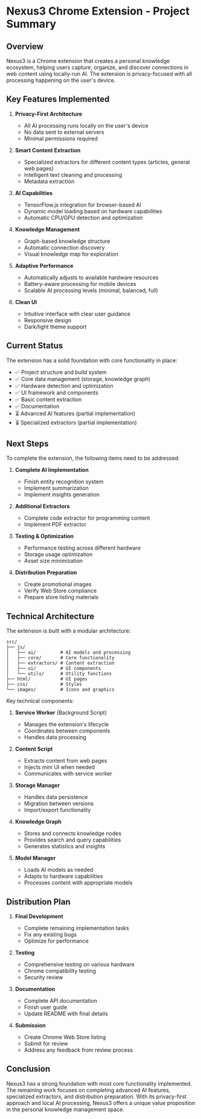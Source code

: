 # Nexus3 Chrome Extension - Project Summary

## Overview

Nexus3 is a Chrome extension that creates a personal knowledge ecosystem, helping users capture, organize, and discover connections in web content using locally-run AI. The extension is privacy-focused with all processing happening on the user's device.

## Key Features Implemented

1. **Privacy-First Architecture**
   - All AI processing runs locally on the user's device
   - No data sent to external servers
   - Minimal permissions required

2. **Smart Content Extraction**
   - Specialized extractors for different content types (articles, general web pages)
   - Intelligent text cleaning and processing
   - Metadata extraction

3. **AI Capabilities**
   - TensorFlow.js integration for browser-based AI
   - Dynamic model loading based on hardware capabilities
   - Automatic CPU/GPU detection and optimization

4. **Knowledge Management**
   - Graph-based knowledge structure
   - Automatic connection discovery
   - Visual knowledge map for exploration

5. **Adaptive Performance**
   - Automatically adjusts to available hardware resources
   - Battery-aware processing for mobile devices
   - Scalable AI processing levels (minimal, balanced, full)

6. **Clean UI**
   - Intuitive interface with clear user guidance
   - Responsive design
   - Dark/light theme support

## Current Status

The extension has a solid foundation with core functionality in place:

- ✅ Project structure and build system
- ✅ Core data management (storage, knowledge graph)
- ✅ Hardware detection and optimization
- ✅ UI framework and components
- ✅ Basic content extraction
- ✅ Documentation
- ⏳ Advanced AI features (partial implementation)
- ⏳ Specialized extractors (partial implementation)

## Next Steps

To complete the extension, the following items need to be addressed:

1. **Complete AI Implementation**
   - Finish entity recognition system
   - Implement summarization
   - Implement insights generation

2. **Additional Extractors**
   - Complete code extractor for programming content
   - Implement PDF extractor

3. **Testing & Optimization**
   - Performance testing across different hardware
   - Storage usage optimization
   - Asset size minimization

4. **Distribution Preparation**
   - Create promotional images
   - Verify Web Store compliance
   - Prepare store listing materials

## Technical Architecture

The extension is built with a modular architecture:

```
src/
├── js/
│   ├── ai/         # AI models and processing
│   ├── core/       # Core functionality
│   ├── extractors/ # Content extraction
│   ├── ui/         # UI components
│   └── utils/      # Utility functions
├── html/           # UI pages
├── css/            # Styles
└── images/         # Icons and graphics
```

Key technical components:

1. **Service Worker** (Background Script)
   - Manages the extension's lifecycle
   - Coordinates between components
   - Handles data processing

2. **Content Script**
   - Extracts content from web pages
   - Injects mini UI when needed
   - Communicates with service worker

3. **Storage Manager**
   - Handles data persistence
   - Migration between versions
   - Import/export functionality

4. **Knowledge Graph**
   - Stores and connects knowledge nodes
   - Provides search and query capabilities
   - Generates statistics and insights

5. **Model Manager**
   - Loads AI models as needed
   - Adapts to hardware capabilities
   - Processes content with appropriate models

## Distribution Plan

1. **Final Development**
   - Complete remaining implementation tasks
   - Fix any existing bugs
   - Optimize for performance

2. **Testing**
   - Comprehensive testing on various hardware
   - Chrome compatibility testing
   - Security review

3. **Documentation**
   - Complete API documentation
   - Finish user guide
   - Update README with final details

4. **Submission**
   - Create Chrome Web Store listing
   - Submit for review
   - Address any feedback from review process

## Conclusion

Nexus3 has a strong foundation with most core functionality implemented. The remaining work focuses on completing advanced AI features, specialized extractors, and distribution preparation. With its privacy-first approach and local AI processing, Nexus3 offers a unique value proposition in the personal knowledge management space.
